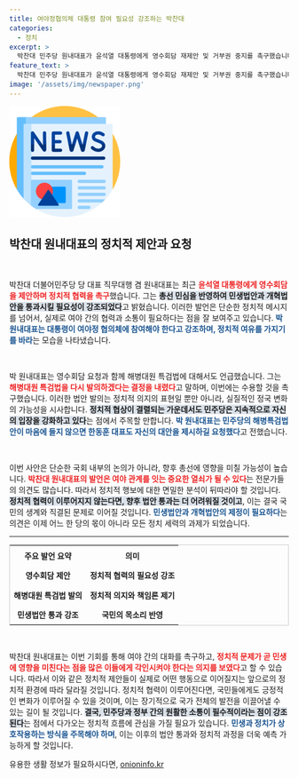 ```yaml
---
title: 여야정협의체 대통령 참여 필요성 강조하는 박찬대
categories:
  - 정치
excerpt: >
  박찬대 민주당 원내대표가 윤석열 대통령에게 영수회담 재제안 및 거부권 중지를 촉구했습니다. 총선 민심을 반영한 법안 통과의 필요성을 강조하며 여야정협의체 참여를 요구하고, 해병대원 특검법안도 다시 발의하겠다고 밝혔습니다.
feature_text: >
  박찬대 민주당 원내대표가 윤석열 대통령에게 영수회담 재제안 및 거부권 중지를 촉구했습니다. 총선 민심을 반영한 법안 통과의 필요성을 강조하며 여야정협의체 참여를 요구하고, 해병대원 특검법안도 다시 발의하겠다고 밝혔습니다.
image: '/assets/img/newspaper.png'
---
```


<p><img src="/assets/img/newspaper.png" alt="kimp 속보" /></p>

<h2 data-ke-size="size26">박찬대 원내대표의 정치적 제안과 요청</h2>

<p data-ke-size="size16">&nbsp;</p>

<p>박찬대 더불어민주당 당 대표 직무대행 겸 원내대표는 최근 <b><span style="color: #ee2323;">윤석열 대통령에게 영수회담을 제안하며 정치적 협력을 촉구</span></b>했습니다. 그는 <b><span style="background-color: #21538527;">총선 민심을 반영하여 민생법안과 개혁법안을 통과시킬 필요성이 강조되었다</span></b>고 밝혔습니다. 이러한 발언은 단순한 정치적 메시지를 넘어서, 실제로 여야 간의 협력과 소통이 필요하다는 점을 잘 보여주고 있습니다. <b><span style="color: #1a5490;">박 원내대표는 대통령이 여야정 협의체에 참여해야 한다고 강조하며, 정치적 여유를 가지기를 바라</span></b>는 모습을 나타냈습니다.</p></p>

<p data-ke-size="size16">&nbsp;</p>

<p>박 원내대표는 영수회담 요청과 함께 해병대원 특검법에 대해서도 언급했습니다. 그는 <b><span style="color: #ee2323;">해병대원 특검법을 다시 발의하겠다는 결정을 내렸다</span></b>고 말하며, 이번에는 수용할 것을 촉구했습니다. 이러한 법안 발의는 정치적 의지의 표현일 뿐만 아니라, 실질적인 정국 변화의 가능성을 시사합니다. <b><span style="background-color: #21538527;">정치적 협상이 결렬되는 가운데서도 민주당은 지속적으로 자신의 입장을 강화하고 있다</span></b>는 점에서 주목할 만합니다. <b><span style="color: #1a5490;">박 원내대표는 민주당의 해병특검법안이 마음에 들지 않으면 한동훈 대표도 자신의 대안을 제시하길 요청했다</span></b>고 전했습니다.</p></p>

<p data-ke-size="size16">&nbsp;</p>

<p>이번 사안은 단순한 국회 내부의 논의가 아니라, 향후 총선에 영향을 미칠 가능성이 높습니다. <b><span style="color: #ee2323;">박찬대 원내대표의 발언은 여야 관계를 잇는 중요한 열쇠가 될 수 있다</span></b>는 전문가들의 의견도 많습니다. 따라서 정치적 행보에 대한 면밀한 분석이 뒤따라야 할 것입니다. <b><span style="background-color: #21538527;">정치적 협력이 이루어지지 않는다면, 향후 법안 통과는 더 어려워질 것이고</span></b>, 이는 결국 국민의 생계와 직결된 문제로 이어질 것입니다. <b><span style="color: #1a5490;">민생법안과 개혁법안의 제정이 필요하다</span></b>는 의견은 이제 어느 한 당의 몫이 아니라 모든 정치 세력의 과제가 되었습니다.</p></p>

<hr />

<table style="width: 100%; text-align: center; border: 1px solid #ccc;">
    <tr>
        <th style="text-align: center; height: 30px;"><b>주요 발언 요약</b></th>
        <th style="text-align: center; height: 30px;"><b>의미</b></th>
    </tr>
    <tr>
        <td style="text-align: center; height: 30px;"><b>영수회담 제안</b></td>
        <td style="text-align: center; height: 30px;"><b>정치적 협력의 필요성 강조</b></td>
    </tr>
    <tr>
        <td style="text-align: center; height: 30px;"><b>해병대원 특검법 발의</b></td>
        <td style="text-align: center; height: 30px;"><b>정치적 의지와 책임론 제기</b></td>
    </tr>
    <tr>
        <td style="text-align: center; height: 30px;"><b>민생법안 통과 강조</b></td>
        <td style="text-align: center; height: 30px;"><b>국민의 목소리 반영</b></td>
    </tr>
</table>

<p data-ke-size="size16">&nbsp;</p>

<p>박찬대 원내대표는 이번 기회를 통해 여야 간의 대화를 촉구하고, <b><span style="color: #ee2323;">정치적 문제가 곧 민생에 영향을 미친다는 점을 많은 이들에게 각인시켜야 한다는 의지를 보였다</span></b>고 할 수 있습니다. 따라서 이와 같은 정치적 제안들이 실제로 어떤 행동으로 이어질지는 앞으로의 정치적 환경에 따라 달라질 것입니다. 정치적 협력이 이루어진다면, 국민들에게도 긍정적인 변화가 이루어질 수 있을 것이며, 이는 장기적으로 국가 전체의 발전을 이끌어낼 수 있는 길이 될 것입니다. <b><span style="background-color: #21538527;">결국, 민주당과 정부 간의 원활한 소통이 필수적이라는 점이 강조된다</span></b>는 점에서 다가오는 정치적 흐름에 관심을 가질 필요가 있습니다. <b><span style="color: #1a5490;">민생과 정치가 상호작용하는 방식을 주목해야 하며</span></b>, 이는 이후의 법안 통과와 정치적 과정을 더욱 예측 가능하게 할 것입니다.</p></p>
유용한 생활 정보가 필요하시다면, <a href="https://onioninfo.kr" rel="dofollow">onioninfo.kr</a>


